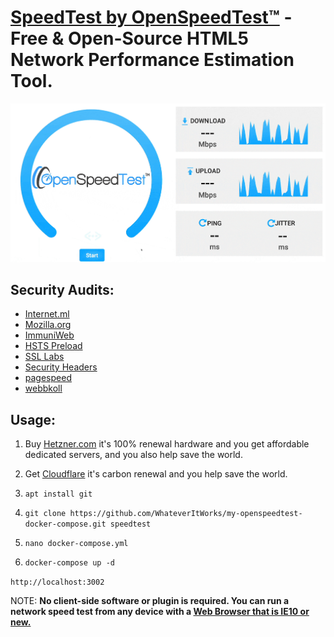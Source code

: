 #  **[SpeedTest by OpenSpeedTest™](https://openspeedtest.com?Run&ref=Github)** - Free & Open-Source HTML5 Network Performance Estimation Tool.
[![SpeedTest by OpenSpeedTest™](https://github.com/openspeedtest/v2-Test/raw/main/images/10G-S.gif)](https://hub.docker.com/r/openspeedtest/latest  "SpeedTest by OpenSpeedTest™")

## Security Audits:

- [Internet.ml](https://internet.nl/site/speedtest.whateveritworks.org/2060148/)
- [Mozilla.org](https://observatory.mozilla.org/)
- [ImmuniWeb](https://www.immuniweb.com/ssl/speedtest.whateveritworks.org/a8FxuGr6/)
- [HSTS Preload](https://hstspreload.org/)
- [SSL Labs](https://www.ssllabs.com/ssltest/analyze.html?d=speedtest.whateveritworks.org)
- [Security Headers](https://securityheaders.com/?q=speedtest.whateveritworks.org&hide=on&followRedirects=on)
- [pagespeed](https://pagespeed.web.dev/)
- [webbkoll](https://webbkoll.dataskydd.net/en)


## Usage:

1. Buy [Hetzner.com](https://hetzner.com) it's 100% renewal hardware and you get affordable dedicated servers, and you also help save the world.

2. Get [Cloudflare](https://cloudflare.com) it's carbon renewal and you help save the world.

2. ```apt install git```

3. ```git clone https://github.com/WhateverItWorks/my-openspeedtest-docker-compose.git speedtest```

4. ```nano docker-compose.yml```

5. ```docker-compose up -d```


```http://localhost:3002```

NOTE: **No client-side software or plugin is required. You can run a network speed test from any device with a [Web Browser that is IE10 or new.](https://www.youtube.com/watch?v=9f-OM_WQ7Bw&list=PLt-deStxFJOMEAs2O1lJhscMNzcg9E3Po&index=1)**
